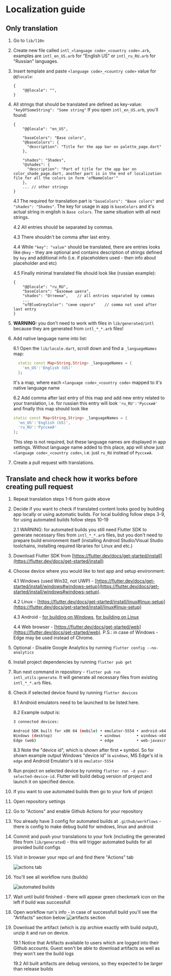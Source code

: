 # Localization guide

## Only translation

1. Go to `lib/l10n`
2. Create new file called `intl_<language code>_<country code>.arb`, examples are `intl_en_US.arb` for "English US" or `intl_ru_RU.arb` for "Russian" languages.
3. Insert template and paste `<language code>_<country code>` value for `@@locale`:

    ```arb
    {
        "@@locale": "",
    }
    ```

4. All strings that should be translated are defined as key-value: `"keyOfSomeString": "Some string"`
If you open `intl_en_US.arb`, you'll found:

    ```arb
    {
        "@@locale": "en_US",

        "baseColors": "Base colors",
        "@baseColors": {
          "description": "Title for the app bar on palette_page.dart"
        },

        "shades": "Shades",
        "@shades": {
          "description": "Part of title for the app bar on color_shade_page.dart, another part is in the end of localization file for all the colors in form 'ofNameColor'"
        },
        ... // other strings
    }
    ```

    4.1 The required for translation part is `"baseColors": "Base colors"` and `"shades": "Shades"`.
    The key for usage in app is `baseColors` and it's actual string in english is `Base colors`. The same situation with all next strings.

    4.2 All entries should be separated by commas.

    4.3 There shouldn't be comma after last entry.

    4.4 While `"key": "value"` should be translated, there are entries looks like `@key` - they are optional and contains description of strings defined by `key` and additional info (i.e. if placeholders used - then info about placeholder and etc)

    4.5 Finally minimal translated file should look like (russian example):

    ```arb
    {
        "@@locale": "ru_RU",
        "baseColors": "Базовые цвета",
        "shades": "Оттенки",    // all entries separated by commas
        ...
        "ofBlueGreyColor": "сине серого"    // comma not used after last entry
    }
    ```

5. **WARNING:** you don't need to work with files in `lib/generated/intl` because they are generated from `intl_*_*.arb` files!

6. Add native language name into list:

    6.1 Open the `lib/locale.dart`, scroll down and find a `_languageNames` map:

    ```dart
      static const Map<String,String> _languageNames = {
        'en_US':'English (US)'
      };
    ```

    It's a map, where each `<language code>_<country code>` mapped to it's native language name

    6.2 Add comma after last entry of this map and add new entry related to your translation, i.e. for russian this entry will look `'ru_RU':'Русский'` and finally this map should look like

    ```dart
    static const Map<String,String> _languageNames = {
      'en_US':'English (US)',
      'ru_RU':'Русский'
    };
    ```

    This step is not required, but these language names are displayed in app settings. Without language name added to this place, app will show just `<language code>_<country code>`, i.e. just `ru_RU` instead of `Русский`.

7. Create a pull request with translations.

## Translate and check how it works before creating pull request

1. Repeat translation steps 1-6 from guide above

2. Decide if you want to check if translated content looks good by building app locally or using automatic builds. For local building follow steps 3-9, for using automated builds follow steps 10-19

    2.1 WARNING: for automated builds you still need Flutter SDK to generate necessary files from `intl_*_*.arb` files, but you don't need to prepare build environment itself (installing Android Studio/Visual Studio toolchains, installing required libraries for Linux and etc.)

3. Download Flutter SDK from [https://flutter.dev/docs/get-started/install](https://flutter.dev/docs/get-started/install)

4. Choose device where you would like to test app and setup environment:

    4.1 Windows (used Win32, not UWP) - [https://flutter.dev/docs/get-started/install/windows#windows-setup](https://flutter.dev/docs/get-started/install/windows#windows-setup).

    4.2 Linux - [https://flutter.dev/docs/get-started/install/linux#linux-setup](https://flutter.dev/docs/get-started/install/linux#linux-setup)

    4.3 Android - [for building on Windows](https://flutter.dev/docs/get-started/install/windows#android-setup), [for building on Linux](https://flutter.dev/docs/get-started/install/linux#android-setup)

    4.4 Web browser - [https://flutter.dev/docs/get-started/web](https://flutter.dev/docs/get-started/web). P.S.: in case of Windows - Edge may be used instead of Chrome.

5. Optional - Disable Google Analytics by running `flutter config --no-analytics`

6. Install project dependencies by running `flutter pub get`

7. Run next command in repository - `flutter pub run intl_utils:generate`. It will generate all necessary files from existing `intl_*_*.arb` files.

8. Check if selected device found by running `flutter devices`

    8.1 Android emulators need to be launched to be listed here.

    8.2 Example output is:

    ```sh
    3 connected devices:

    Android SDK built for x86 64 (mobile) • emulator-5554 • android-x64    • Android 10 (API 29) (emulator)
    Windows (desktop)                     • windows       • windows-x64    • Microsoft Windows [Version 10.0.19043.1237]
    Edge (web)                            • edge          • web-javascript • Microsoft Edge 95.0.1020.40
    ```

    8.3 Note the "device id", which is shown after first • symbol. So for shown example output Windows "device id" is `windows`, MS Edge's id is `edge` and Android Emulator's id is `emulator-5554`

9. Run project on selected device by running `flutter run -d your-selected-device-id`. Flutter will build debug version of project and launch it on specified device.

10. If you want to use automated builds then go to your fork of project

11. Open repository settings

12. Go to "Actions" and enable Github Actions for your repository

13. You already have 3 config for automated builds at `.github/workflows` - there is config to make debug build for windows, linux and android

14. Commit and push your translations to your fork (including the generated files from `lib/generated`) - this will trigger automated builds for all provided build configs

15. Visit in browser your repo url and find there "Actions" tab

    ![actions tab](https://i.imgur.com/wGxqHNy.png)

16. You'll see all workflow runs (builds)

    ![automated builds](https://i.imgur.com/evttD14.png)

17. Wait until build finished - there will appear green checkmark icon on the left if build was successfull

18. Open workflow run's info - in case of successfull build you'll see the "Artifacts" section below
    ![artifacts section](https://i.imgur.com/JVl1ldu.png)

19. Download the artifact (which is zip archive exactly with build output), unzip it and run on device.

    19.1 Notice that Artifacts available to users which are logged into their Github accounts. Guest won't be able to download artifacts as well as they won't see the build logs

    19.2 All built artifacts are debug versions, so they expected to be larger than release builds
